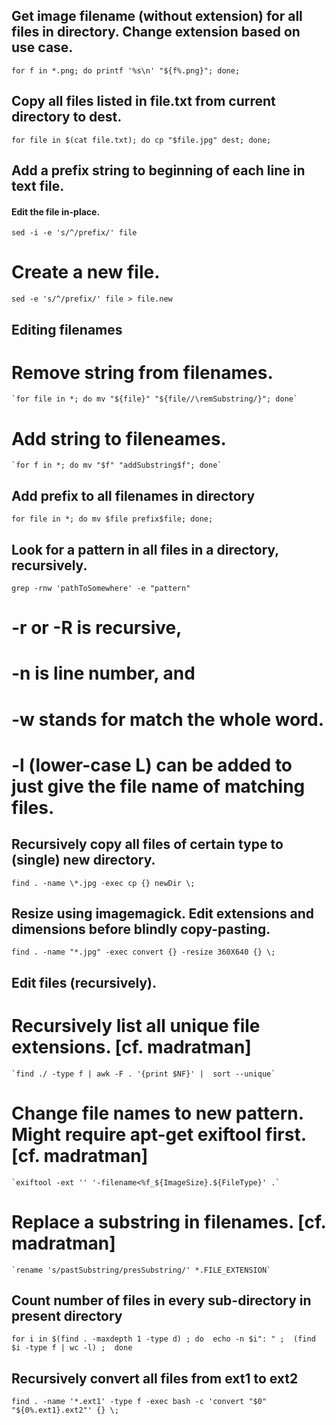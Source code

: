 ## Get image filename (without extension) for all files in directory. Change extension based on use case.
  `for f in *.png; do printf '%s\n' "${f%.png}"; done;`

## Copy all files listed in file.txt from current directory to dest.
  `for file in $(cat file.txt); do cp "$file.jpg" dest; done;`

## Add a prefix string to beginning of each line in text file.
  #### Edit the file in-place.
  `sed -i -e 's/^/prefix/' file`
  # Create a new file.
  `sed -e 's/^/prefix/' file > file.new`

## Editing filenames
  # Remove string from filenames.
    `for file in *; do mv "${file}" "${file//\remSubstring/}"; done`

  # Add string to fileneames.
    `for f in *; do mv "$f" "addSubstring$f"; done`

## Add prefix to all filenames in directory
  `for file in *; do mv $file prefix$file; done;`
  
## Look for a pattern in all files in a directory, recursively.
  `grep -rnw 'pathToSomewhere' -e "pattern"`
  # -r or -R is recursive,
  # -n is line number, and
  # -w stands for match the whole word.
  # -l (lower-case L) can be added to just give the file name of matching files.

## Recursively copy all files of certain type to (single) new directory.
  `find . -name \*.jpg -exec cp {} newDir \;`

## Resize using imagemagick. Edit extensions and dimensions before blindly copy-pasting.
  `find . -name "*.jpg" -exec convert {} -resize 360X640 {} \;`
  
## Edit files (recursively).
  # Recursively list all unique file extensions. [cf. madratman]
    `find ./ -type f | awk -F . '{print $NF}' |  sort --unique`

  # Change file names to new pattern. Might require apt-get exiftool first. [cf. madratman] 
    `exiftool -ext '' '-filename<%f_${ImageSize}.${FileType}' .`

  # Replace a substring in filenames. [cf. madratman]
    `rename 's/pastSubstring/presSubstring/' *.FILE_EXTENSION`

## Count number of files in every sub-directory in present directory
  `for i in $(find . -maxdepth 1 -type d) ; do 
      echo -n $i": " ; 
      (find $i -type f | wc -l) ; 
  done`
  
## Recursively convert all files from ext1 to ext2
  `find . -name '*.ext1' -type f -exec bash -c 'convert "$0" "${0%.ext1}.ext2"' {} \;`

